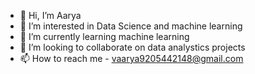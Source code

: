 - 👋 Hi, I’m Aarya
- 👀 I’m interested in Data Science and machine learning
- 🌱 I’m currently learning machine learning
- 💞️ I’m looking to collaborate on data analystics projects
- 📫 How to reach me - vaarya9205442148@gmail.com

<!---
aaryav13/aaryav13 is a ✨ special ✨ repository because its `README.md` (this file) appears on your GitHub profile.
You can click the Preview link to take a look at your changes.
--->
